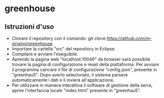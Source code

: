 # greenhouse


## Istruzioni d'uso
* Clonare il repository con il comando:
  git clone https://github.com/m-sirianni/greenhouse
* Importare la cartella "src" del repository in Eclipse.
* Compilare e avviare l'eseguibile.
* Aprendo la pagina web "localhost:10046" da browser sarà possibile trovare la pagina di configurazione e reset della piattaforma. Per avviare il programma caricare il file di configurazione "config.json", presente in "greenhau5". Dopo averlo selezionato, il sistema parserà automaticamente i dati e li invierà all'applicazione.
* Per utilizzare in maniera interattiva il software di gestione della serra, aprire l'interfaccia locale "index.html" presente in "greenhau5".
